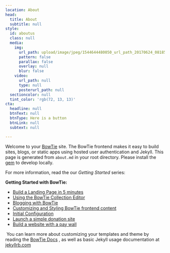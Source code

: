 ```yaml
---
location: About
head:
  title: About
  subtitle: null
style:
  id: aboutus
  class: null
  media:
    img:
      url_path: upload/image/jpeg/1544644480050_url_path_20170624_081854.jpg
      pattern: false
      parallax: false
      overlay: null
      blur: false
    video:
      url_path: null
      type: null
      posterurl_path: null
  sectioncolor: null
  tint_color: 'rgb(72, 13, 13)'
cta:
  headline: null
  btnText: null
  btnType: Here is a button
  btnLink: null
  subtext: null

---
```







Welcome to your [BowTie](https://bowtie.io)  site. The BowTie frontend makes it easy to build sites, blogs, or static apps using hosted user authentication and Jekyll. This page is generated from `about.md` in your root directory. Please install the [gem](https://github.com/bowtie-io/bowtie-iobowtie-io) to develop locally.
​

For more information, read the our _Getting Started_ series:
​

**Getting Started with BowTie:**
​

  - [Build a Landing Page in 5 minutes](https://bowtie.io/help/building-static-website-with-jekyll/)
  - [Using the BowTie Collection Editor](https://bowtie.io/help/working-with-jekyll-collections-bowtie/)
  - [Blogging with BowTie](https://bowtie.io/help/blogging-with-bowtie/)
  - [Customizing and Styling BowTie frontend content](https://bowtie.io/help/style-customize-bowtie-frontend/)
  - [Initial Configuration](https://bowtie.io/help/bowtie-site-configuration/)
  - [Launch a simple donation site](https://bowtie.io/help/static-donation-site-with-stripe/)
  - [Build a website with a pay wall](https://bowtie.io/help/jekyll-site-with-paywall/)

​
You can learn more about customizing your templates and theme by reading the [BowTie Docs](https://bowtie.io/docs) , as well as basic Jekyll usage documentation at [jekyllrb.com](http://jekyllrb.com/)
​





